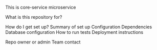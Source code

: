 This is core-service microservice

What is this repository for?

How do I get set up?
Summary of set up
Configuration
Dependencies
Database configuration
How to run tests
Deployment instructions

Repo owner or admin
Team contact